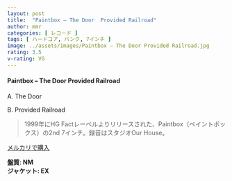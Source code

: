 ```yaml
---
layout: post
title:  "Paintbox – The Door  Provided Railroad"
author: mmr
categories: [ レコード ]
tags: [ ハードコア, パンク, 7インチ ]
image: ../assets/images/Paintbox – The Door Provided Railroad.jpg
rating: 3.5
v-rating: VG
---
```


#### Paintbox – The Door  Provided Railroad

A. The Door

B. Provided Railroad

> 1999年にHG Factレーベルよりリリースされた、Paintbox（ペイントボックス）の2nd 7インチ。録音はスタジオOur House。

[メルカリで購入](https://jp.mercari.com/item/m96596824271)

<div class="mt-4 mb-4 d-flex align-items-center">
<strong class="mr-1">盤質: NM</strong>
</div>
<div class="mt-4 mb-4 d-flex align-items-center">
<strong class="mr-1">ジャケット: EX</strong>
</div>
